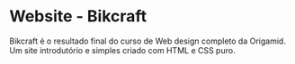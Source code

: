 # Website - Bikcraft
Bikcraft é o resultado final do curso de Web design completo da Origamid. Um site introdutório e simples criado com HTML e CSS puro. 
